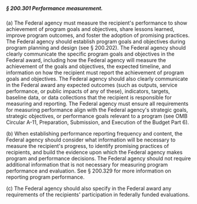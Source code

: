 ##### § 200.301 Performance measurement. #####

(a) The Federal agency must measure the recipient's performance to show achievement of program goals and objectives, share lessons learned, improve program outcomes, and foster the adoption of promising practices. The Federal agency should establish program goals and objectives during program planning and design (see § 200.202). The Federal agency should clearly communicate the specific program goals and objectives in the Federal award, including how the Federal agency will measure the achievement of the goals and objectives, the expected timeline, and information on how the recipient must report the achievement of program goals and objectives. The Federal agency should also clearly communicate in the Federal award any expected outcomes (such as outputs, service performance, or public impacts of any of these), indicators, targets, baseline data, or data collections that the recipient is responsible for measuring and reporting. The Federal agency must ensure all requirements for measuring performance align with the Federal agency's strategic goals, strategic objectives, or performance goals relevant to a program (see OMB Circular A-11, Preparation, Submission, and Execution of the Budget Part 6).

(b) When establishing performance reporting frequency and content, the Federal agency should consider what information will be necessary to measure the recipient's progress, to identify promising practices of recipients, and build the evidence upon which the Federal agency makes program and performance decisions. The Federal agency should not require additional information that is not necessary for measuring program performance and evaluation. See § 200.329 for more information on reporting program performance.

(c) The Federal agency should also specify in the Federal award any requirements of the recipients' participation in federally funded evaluations.